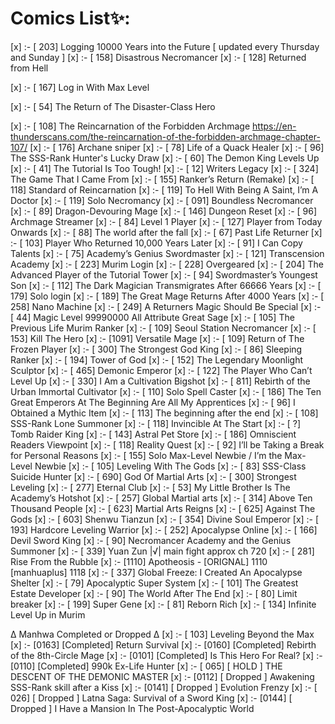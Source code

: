 # Comics List✨:

[x] :- [ 203] Logging 10000 Years into the Future [ updated every Thursday and Sunday ]
[x] :- [ 158] Disastrous Necromancer
[x] :- [ 128] Returned from Hell

[x] :- [ 167] Log in With Max Level

[x] :- [  54] The Return of The Disaster-Class Hero

[x] :- [ 108] The Reincarnation of the Forbidden Archmage
https://en-thunderscans.com/the-reincarnation-of-the-forbidden-archmage-chapter-107/
[x] :- [ 176] Archane sniper
[x] :- [  78] Life of a Quack Healer
[x] :- [  96] The SSS-Rank Hunter's Lucky Draw
[x] :- [  60] The Demon King Levels Up
[x] :- [  41] The Tutorial Is Too Tough! 
[x] :- [  12] Writers Legacy
[x] :- [ 324] The Game That I Came From
[x] :- [ 155] Ranker’s Return (Remake)
[x] :- [ 118] Standard of Reincarnation
[x] :- [ 119] To Hell With Being A Saint, I’m A Doctor
[x] :- [ 119] Solo Necromancy
[x] :- [ 091] Boundless Necromancer
[x] :- [  89] Dragon-Devouring Mage
[x] :- [ 146] Dungeon Reset 
[x] :- [  96] Archmage Streamer
[x] :- [  84] Level 1 Player
[x] :- [ 127] Player from Today Onwards
[x] :- [  88] The world after the fall 
[x] :- [  67] Past Life Returner
[x] :- [ 103] Player Who Returned 10,000 Years Later
[x] :- [  91] I Can Copy Talents
[x] :- [  75] Academy’s Genius Swordmaster
[x] :- [ 121] Transcension Academy
[x] :- [ 223] Murim Login
[x] :- [ 228] Overgeared
[x] :- [ 204] The Advanced Player of the Tutorial Tower
[x] :- [  94] Swordmaster’s Youngest Son
[x] :- [ 112] The Dark Magician Transmigrates After 66666 Years
[x] :- [ 179] Solo login
[x] :- [ 189] The Great Mage Returns After 4000 Years
[x] :- [ 258] Nano Machine
[x] :- [ 249] A Returners Magic Should Be Special
[x] :- [  44] Magic Level 99990000 All Attribute Great Sage
[x] :- [ 105] The Previous Life Murim Ranker
[x] :- [ 109] Seoul Station Necromancer
[x] :- [ 153] Kill The Hero
[x] :- [1091] Versatile Mage
[x] :- [ 109] Return of The Frozen Player
[x] :- [ 300] The Strongest God King
[x] :- [  86] Sleeping Ranker
[x] :- [ 194] Tower of God
[x] :- [ 152] The Legendary Moonlight Sculptor
[x] :- [ 465] Demonic Emperor
[x] :- [ 122] The Player Who Can’t Level Up
[x] :- [ 330] I Am a Cultivation Bigshot
[x] :- [ 811] Rebirth of the Urban Immortal Cultivator
[x] :- [ 110] Solo Spell Caster
[x] :- [ 186] The Ten Great Emperors At The Beginning Are All My Apprentices
[x] :- [  96] I Obtained a Mythic Item
[x] :- [ 113] The beginning after the end
[x] :- [ 108] SSS-Rank Lone Summoner
[x] :- [ 118] Invincible At The Start
[x] :- [   ?] Tomb Raider King
[x] :- [ 143] Astral Pet Store
[x] :- [ 186] Omniscient Readers Viewpoint
[x] :- [ 118] Reality Quest
[x] :- [  92] I’ll be Taking a Break for Personal Reasons
[x] :- [ 155] Solo Max-Level Newbie / I’m the Max-Level Newbie
[x] :- [ 105] Leveling With The Gods
[x] :- [  83] SSS-Class Suicide Hunter
[x] :- [ 690] God Of Martial Arts
[x] :- [ 300] Strongest Leveling
[x] :- [ 277] Eternal Club
[x] :- [  53] My Little Brother Is The Academy’s Hotshot
[x] :- [ 257] Global Martial arts
[x] :- [ 314] Above Ten Thousand People
[x] :- [ 623] Martial Arts Reigns
[x] :- [ 625] Against The Gods
[x] :- [ 603] Shenwu Tianzun
[x] :- [ 354] Divine Soul Emperor
[x] :- [ 193] Hardcore Leveling Warrior
[x] :- [ 252] Apocalypse Online
[x] :- [ 166] Devil Sword King
[x] :- [  90] Necromancer Academy and the Genius Summoner
[x] :- [ 339] Yuan Zun |√| main fight approx ch 720 
[x] :- [ 281] Rise From the Rubble
[x] :- [1110] Apotheosis - [ORIGNAL] 1110 [manhuaplus] 1118
[x] :- [ 337] Global Freeze: I Created An Apocalypse Shelter 
[x] :- [  79] Apocalyptic Super System
[x] :- [ 101] The Greatest Estate Developer
[x] :- [  90] The World After The End
[x] :- [  80] Limit breaker 
[x] :- [ 199] Super Gene
[x] :- [  81] Reborn Rich
[x] :- [ 134] Infinite Level Up in Murim

∆ Manhwa Completed or Dropped ∆
[x] :- [ 103] Leveling Beyond the Max
[x] :- [0163] [Completed] Return Survival
[x] :- [0160] [Completed] Rebirth of the 8th-Circle Mage
[x] :- [0101] [Completed] Is This Hero For Real?
[x] :- [0110] [Completed] 990k Ex-Life Hunter
[x] :- [ 065] [  HOLD	] THE DESCENT OF THE DEMONIC MASTER
[x] :- [0112] [ Dropped ] Awakening SSS-Rank skill after a Kiss
[x] :- [0141] [ Dropped ] Evolution Frenzy
[x] :- [ 026] [ Dropped ] Latna Saga: Survival of a Sword King
[x] :- [0144] [ Dropped ] I Have a Mansion In The Post-Apocalyptic World